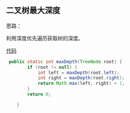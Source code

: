 ## 二叉树最大深度

思路：

利用深度优先遍历获取树的深度。

[代码](../../leetcode/app/src/main/java/top/werls/leetcode/MaxDepth.java)

```java
 public static int maxDepth(TreeNode root) {
        if (root != null) {
            int left = maxDepth(root.left);
            int right = maxDepth(root.right);
            return Math.max(left, right) + 1;
        }
        return 0;

    }
```



